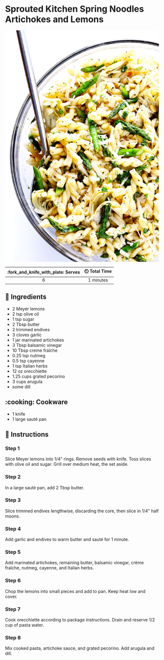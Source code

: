 # Sprouted Kitchen Spring Noodles Artichokes and Lemons

![Sprouted Kitchen Spring Noodles Artichokes and Lemons](../assets/images/sprouted-kitchen-spring-noodles-artichokes-and-lemons.jpg)

| :fork_and_knife_with_plate: Serves | :timer_clock: Total Time |
|:----------------------------------:|:-----------------------: |
| 6 | 1 minutes |

## :salt: Ingredients

- 2 Meyer lemons
- 2 tsp olive oil
- 1 tsp sugar
- 2 Tbsp butter
- 2 trimmed endives
- 3 cloves garlic
- 1 jar marinated artichokes
- 3 Tbsp balsamic vinegar
- 10 Tbsp creme fraîche
- 0.25 tsp nutmeg
- 0.5 tsp cayenne
- 1 tsp Italian herbs
- 12 oz orecchiette
- 1.25 cups grated pecorino
- 3 cups arugula
- some dill

## :cooking: Cookware

- 1 knife
- 1 large sauté pan

## :pencil: Instructions

### Step 1

Slice Meyer lemons into 1/4" rings. Remove seeds with knife. Toss slices with olive oil and sugar. Grill over medium
heat, the set aside.

### Step 2

In a large sauté pan, add 2 Tbsp butter.

### Step 3

Slice trimmed endives lengthwise, discarding the core, then slice in 1/4" half moons.

### Step 4

Add garlic and endives to warm butter and sauté for 1 minute.

### Step 5

Add marinated artichokes, remaining butter, balsamic vinegar, crème fraîche, nutmeg, cayenne, and Italian herbs.

### Step 6

Chop the lemons into small pieces and add to pan. Keep heat low and cover.

### Step 7

Cook orecchiette according to package instructions. Drain and reserve 1/2 cup of pasta water.

### Step 8

Mix cooked pasta, artichoke sauce, and grated pecorino. Add arugula and dill.
